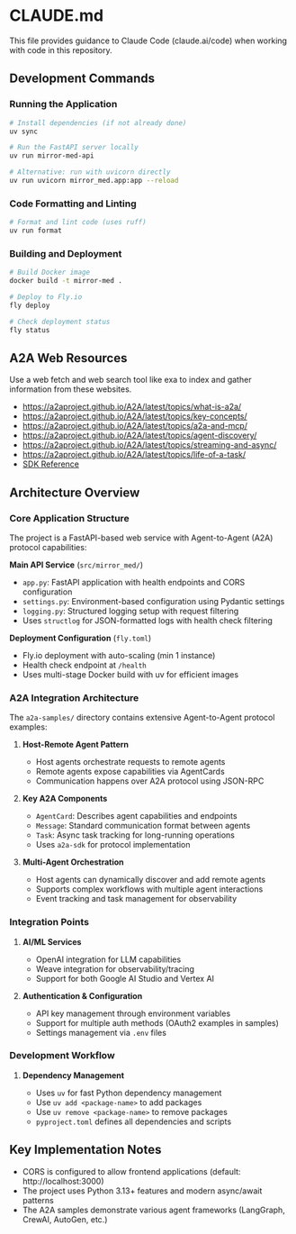 # CLAUDE.md

This file provides guidance to Claude Code (claude.ai/code) when working with code in this repository.

## Development Commands

### Running the Application

```bash
# Install dependencies (if not already done)
uv sync

# Run the FastAPI server locally
uv run mirror-med-api

# Alternative: run with uvicorn directly
uv run uvicorn mirror_med.app:app --reload
```

### Code Formatting and Linting

```bash
# Format and lint code (uses ruff)
uv run format
```

### Building and Deployment

```bash
# Build Docker image
docker build -t mirror-med .

# Deploy to Fly.io
fly deploy

# Check deployment status
fly status
```

## A2A Web Resources

Use a web fetch and web search tool like exa to index and gather information from these websites.

- https://a2aproject.github.io/A2A/latest/topics/what-is-a2a/
- https://a2aproject.github.io/A2A/latest/topics/key-concepts/
- https://a2aproject.github.io/A2A/latest/topics/a2a-and-mcp/
- https://a2aproject.github.io/A2A/latest/topics/agent-discovery/
- https://a2aproject.github.io/A2A/latest/topics/streaming-and-async/
- https://a2aproject.github.io/A2A/latest/topics/life-of-a-task/
- [SDK Reference](https://a2aproject.github.io/A2A/latest/sdk/python/)

## Architecture Overview

### Core Application Structure

The project is a FastAPI-based web service with Agent-to-Agent (A2A) protocol capabilities:

**Main API Service** (`src/mirror_med/`)

- `app.py`: FastAPI application with health endpoints and CORS configuration
- `settings.py`: Environment-based configuration using Pydantic settings
- `logging.py`: Structured logging setup with request filtering
- Uses `structlog` for JSON-formatted logs with health check filtering

**Deployment Configuration** (`fly.toml`)

- Fly.io deployment with auto-scaling (min 1 instance)
- Health check endpoint at `/health`
- Uses multi-stage Docker build with uv for efficient images

### A2A Integration Architecture

The `a2a-samples/` directory contains extensive Agent-to-Agent protocol examples:

1. **Host-Remote Agent Pattern**

   - Host agents orchestrate requests to remote agents
   - Remote agents expose capabilities via AgentCards
   - Communication happens over A2A protocol using JSON-RPC

2. **Key A2A Components**

   - `AgentCard`: Describes agent capabilities and endpoints
   - `Message`: Standard communication format between agents
   - `Task`: Async task tracking for long-running operations
   - Uses `a2a-sdk` for protocol implementation

3. **Multi-Agent Orchestration**
   - Host agents can dynamically discover and add remote agents
   - Supports complex workflows with multiple agent interactions
   - Event tracking and task management for observability

### Integration Points

1. **AI/ML Services**

   - OpenAI integration for LLM capabilities
   - Weave integration for observability/tracing
   - Support for both Google AI Studio and Vertex AI

2. **Authentication & Configuration**
   - API key management through environment variables
   - Support for multiple auth methods (OAuth2 examples in samples)
   - Settings management via `.env` files

### Development Workflow

1. **Dependency Management**

   - Uses `uv` for fast Python dependency management
   - Use `uv add <package-name>` to add packages
   - Use `uv remove <package-name>` to remove packages
   - `pyproject.toml` defines all dependencies and scripts

## Key Implementation Notes

- CORS is configured to allow frontend applications (default: http://localhost:3000)
- The project uses Python 3.13+ features and modern async/await patterns
- The A2A samples demonstrate various agent frameworks (LangGraph, CrewAI, AutoGen, etc.)
